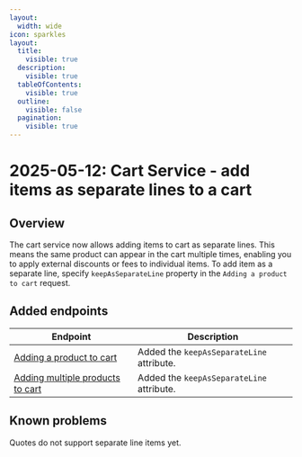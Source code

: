 ```yaml
---
layout:
  width: wide
icon: sparkles
layout:
  title:
    visible: true
  description:
    visible: true
  tableOfContents:
    visible: true
  outline:
    visible: false
  pagination:
    visible: true
---
```


# 2025-05-12: Cart Service - add items as separate lines to a cart

## Overview

The cart service now allows adding items to cart as separate lines. This means the same product can appear in the cart multiple times, enabling you to apply external discounts or fees to individual items.
To add item as a separate line, specify `keepAsSeparateLine` property in the `Adding a product to cart` request.

## Added endpoints

| Endpoint                                                                                          | Description                               |
|---------------------------------------------------------------------------------------------------|-------------------------------------------|
| [Adding a product to cart](https://developer.emporix.io/api-references/api-guides/checkout/cart/api-reference/cart-items#post-cart-tenant-carts-cartid-items)               | Added the `keepAsSeparateLine` attribute. |
| [Adding multiple products to cart](https://developer.emporix.io/api-references/api-guides/checkout/cart/api-reference/cart-items#post-cart-tenant-carts-cartid-itemsbatch) | Added the `keepAsSeparateLine` attribute. |

## Known problems

Quotes do not support separate line items yet.